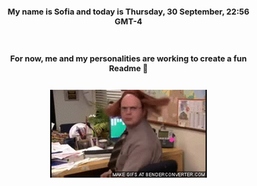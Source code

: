 


<div align="center">
<h3 >My name is Sofia and today is Thursday, 30 September, 22:56 GMT-4</h3><br>
<h3 >For now, me and my personalities are working to create a fun Readme 👋
</h3><br>
<img src='img/dwight.gif' alt='working...'/>
</div>
